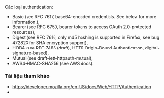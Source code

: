 Các loại authentication: 

* Basic (see RFC 7617, base64-encoded credentials. See below for more information.),
* Bearer (see RFC 6750, bearer tokens to access OAuth 2.0-protected resources),
* Digest (see RFC 7616, only md5 hashing is supported in Firefox, see bug 472823 for SHA encryption support),
* HOBA (see RFC 7486 (draft), HTTP Origin-Bound Authentication, digital-signature-based),
* Mutual (see draft-ietf-httpauth-mutual),
* AWS4-HMAC-SHA256 (see AWS docs).



### Tài liệu tham khảo 

* https://developer.mozilla.org/en-US/docs/Web/HTTP/Authentication
* 
